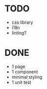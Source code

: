 # TODO

- css library
- i18n
- linting?

# DONE

- 1 page
- 1 component
- minimal styling
- 1 unit test
